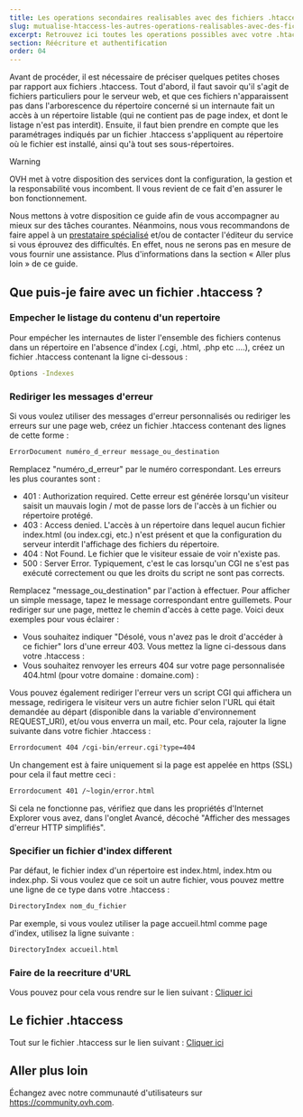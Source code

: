 ```yaml
---
title: Les operations secondaires realisables avec des fichiers .htaccess
slug: mutualise-htaccess-les-autres-operations-realisables-avec-des-fichiers-htaccess
excerpt: Retrouvez ici toutes les operations possibles avec votre .htaccess autre que la protection de dossier.
section: Réécriture et authentification
order: 04
---
```


Avant de procéder, il est nécessaire de préciser quelques petites choses par rapport aux fichiers .htaccess. Tout d'abord, il faut savoir qu'il s'agit de fichiers particuliers pour le serveur web, et que ces fichiers n'apparaissent pas dans l'arborescence du répertoire concerné si un internaute fait un accès à un répertoire listable (qui ne contient pas de page index, et dont le listage n'est pas interdit). Ensuite, il faut bien prendre en compte que les paramétrages indiqués par un fichier .htaccess s'appliquent au répertoire où le fichier est installé, ainsi qu'à tout ses sous-répertoires.

> [!warning]
>
> OVH met à votre disposition des services dont la configuration, la gestion et la responsabilité vous incombent. Il vous revient de ce fait d'en assurer le bon fonctionnement.
> 
> Nous mettons à votre disposition ce guide afin de vous accompagner au mieux sur des tâches courantes. Néanmoins, nous vous recommandons de faire appel à un [prestataire spécialisé](https://partner.ovhcloud.com/fr/) et/ou de contacter l'éditeur du service si vous éprouvez des difficultés. En effet, nous ne serons pas en mesure de vous fournir une assistance. Plus d'informations dans la section « Aller plus loin » de ce guide.
> 

## Que puis-je faire avec un fichier .htaccess ?

### Empecher le listage du contenu d'un repertoire
Pour empécher les internautes de lister l'ensemble des fichiers contenus dans un répertoire en l'absence d'index (.cgi, .html, .php etc ....), créez un fichier .htaccess contenant la ligne ci-dessous :


```bash
Options -Indexes
```


### Rediriger les messages d'erreur
Si vous voulez utiliser des messages d'erreur personnalisés ou rediriger les erreurs sur une page web, créez un fichier .htaccess contenant des lignes de cette forme :


```bash
ErrorDocument numéro_d_erreur message_ou_destination
```

Remplacez "numéro_d_erreur" par le numéro correspondant. Les erreurs les plus courantes sont :

- 401 : Authorization required. Cette erreur est générée lorsqu'un visiteur saisit un mauvais login / mot de passe lors de l'accès à un fichier ou répertoire protégé.
- 403 : Access denied. L'accès à un répertoire dans lequel aucun fichier index.html (ou index.cgi, etc.) n'est présent et que la configuration du serveur interdit l'affichage des fichiers du répertoire.
- 404 : Not Found. Le fichier que le visiteur essaie de voir n'existe pas.
- 500 : Server Error. Typiquement, c'est le cas lorsqu'un CGI ne s'est pas exécuté correctement ou que les droits du script ne sont pas corrects.

Remplacez "message_ou_destination" par l'action à effectuer. Pour afficher un simple message, tapez le message correspondant entre guillemets. Pour rediriger sur une page, mettez le chemin d'accès à cette page. Voici deux exemples pour vous éclairer :

- Vous souhaitez indiquer "Désolé, vous n'avez pas le droit d'accéder à ce fichier" lors d'une erreur 403. Vous mettez la ligne ci-dessous dans votre .htaccess :
- Vous souhaitez renvoyer les erreurs 404 sur votre page personnalisée 404.html (pour votre domaine : domaine.com) :

Vous pouvez également rediriger l'erreur vers un script CGI qui affichera un message, redirigera le visiteur vers un autre fichier selon l'URL qui était demandée au départ (disponible dans la variable d'environnement REQUEST_URI), et/ou vous enverra un mail, etc. Pour cela, rajouter la ligne suivante dans votre fichier .htaccess :


```bash
Errordocument 404 /cgi-bin/erreur.cgi?type=404
```

Un changement est à faire uniquement si la page est appelée en https (SSL) pour cela il faut mettre ceci :


```bash
Errordocument 401 /~login/error.html
```

Si cela ne fonctionne pas, vérifiez que dans les propriétés d'Internet Explorer vous avez, dans l'onglet Avancé, décoché "Afficher des messages d'erreur HTTP simplifiés".


### Specifier un fichier d'index different
Par défaut, le fichier index d'un répertoire est index.html, index.htm ou index.php. Si vous voulez que ce soit un autre fichier, vous pouvez mettre une ligne de ce type dans votre .htaccess :


```bash
DirectoryIndex nom_du_fichier
```

Par exemple, si vous voulez utiliser la page accueil.html comme page d'index, utilisez la ligne suivante :


```bash
DirectoryIndex accueil.html
```


### Faire de la reecriture d'URL
Vous pouvez pour cela vous rendre sur le lien suivant : [Cliquer ici](../htaccess-reecriture-url-mod-rewrite/)


## Le fichier .htaccess
Tout sur le fichier .htaccess sur le lien suivant : [Cliquer ici](../mutualise-tout-sur-le-fichier-htaccess/)

## Aller plus loin

Échangez avec notre communauté d'utilisateurs sur <https://community.ovh.com>.